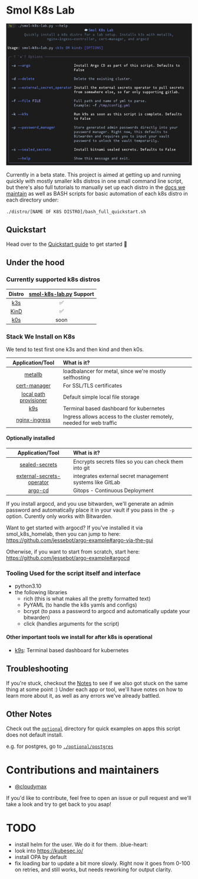 # Smol K8s Lab
<img src="./docs/screenshots/help_txt.png" width="850" alt="Output of smol-k8s-lab.py --help after cloning the directory and installing the prerequisites.">

Currently in a beta state. This project is aimed at getting up and running quickly with mostly smaller k8s distros in one small command line script, but there's also full tutorials to manually set up each distro in the [docs we maintain](https://jessebot.github.io/smol_k8s_homelab/distros) as well as BASH scripts for basic automation of each k8s distro in each directory under:

`./distro/[NAME OF K8S DISTRO]/bash_full_quickstart.sh`


## Quickstart
Head over to the [Quickstart guide](https://jessebot.github.io/smol_k8s_homelab/quickstart) to get started :blue_heart:

## Under the hood
### Currently supported k8s distros

|            Distro                | [smol-k8s-lab.py](./smol-k8s-lab.py) Support|
|:--------------------------------:|:-------------------------------------------:|
|[k3s](https://k3s.io/)            |                     ✅                      | 
|[KinD](https://kind.sigs.k8s.io/) |                     ✅                      | 
|[k0s](https://k0sproject.io/)     |                    soon                     |


### Stack We Install on K8s

We tend to test first one k3s and then kind and then k0s.

|            Application/Tool                   |                       What is it?                      |
|:---------------------------------------------:|:-------------------------------------------------------|
| [metallb](https://github.io/metallb/metallb)  | loadbalancer for metal, since we're mostly selfhosting |
| [cert-manager](https://cert-manager.io/docs/) | For SSL/TLS certificates                               |
| [local path provisioner]()                    | Default simple local file storage                      |
| [k9s](https://k9scli.io/topics/install/)      | Terminal based dashboard for kubernetes                |
| [nginx-ingress](https://github.io/kubernetes/ingress-nginx) | Ingress allows access to the cluster remotely, needed for web traffic |


#### Optionally installed

|                      Application/Tool                            |                         What is it?                       |
|:----------------------------------------------------------------:|:----------------------------------------------------------| 
| [sealed-secrets](https://github.com/bitnami-labs/sealed-secrets) | Encrypts secrets files so you can check them into git     |
| [external-secrets-operator](https://external-secrets.io/v0.5.9/) | integrates external secret management systems like GitLab |
| [argo-cd](https://github.io/argoproj/argo-helm)                  | Gitops - Continuous Deployment                            |

If you install argocd, and you use bitwarden, we'll generate an admin password and automatically place it in your vault if you pass in the `-p` option. Curently only works with Bitwarden.

Want to get started with argocd? If you've installed it via smol_k8s_homelab, then you can jump to here:
https://github.com/jessebot/argo-example#argo-via-the-gui

Otherwise, if you want to start from scratch, start here:
https://github.com/jessebot/argo-example#argocd


### Tooling Used for the script itself and interface
- python3.10
- the following libraries
  - rich (this is what makes all the pretty formatted text)
  - PyYAML (to handle the k8s yamls and configs)
  - bcrypt (to pass a password to argocd and automatically update your bitwarden)
  - click (handles arguments for the script)
  
  
#### Other important tools we install for after k8s is operational

- [k9s](https://k9scli.io/topics/install/): Terminal based dashboard for kubernetes


## Troubleshooting
If you're stuck, checkout the [Notes](https://jessebot.github.io/smol_k8s_homelab/notes) to see if we also got stuck on the same thing at some point :) Under each app or tool, we'll have notes on how to learn more about it, as well as any errors we've already battled.


## Other Notes
Check out the [`optional`](optional) directory for quick examples on apps this script does not default install.

e.g. for postgres, go to [`./optional/postgres`](./optional/postgres)


# Contributions and maintainers
- [@cloudymax](https://github.com/cloudymax)

If you'd like to contribute, feel free to open an issue or pull request and we'll take a look and try to get back to you asap!

# TODO
- install helm for the user. We do it for them. :blue-heart:
- look into https://kubesec.io/
- install OPA by default
- fix loading bar to update a bit more slowly. Right now it goes from 0-100 on retries, and still works, but needs reworking for output clarity.
